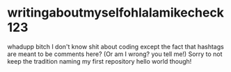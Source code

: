 # writingaboutmyselfohlalamikecheck123
whadupp bitch
I don't know shit about coding except the fact that hashtags are meant to be comments here? (Or am I wrong? you tell me!)
Sorry to not keep the tradition naming my first repository hello world though!
